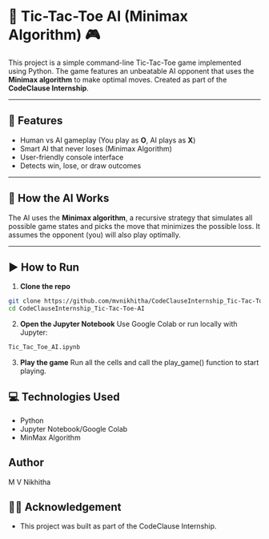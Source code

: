 # 🤖 Tic-Tac-Toe AI (Minimax Algorithm) 🎮

This project is a simple command-line Tic-Tac-Toe game implemented using Python. The game features an unbeatable AI opponent that uses the **Minimax algorithm** to make optimal moves. Created as part of the **CodeClause Internship**.

---

## 📌 Features

- Human vs AI gameplay (You play as **O**, AI plays as **X**)
- Smart AI that never loses (Minimax Algorithm)
- User-friendly console interface
- Detects win, lose, or draw outcomes

---

## 🧠 How the AI Works

The AI uses the **Minimax algorithm**, a recursive strategy that simulates all possible game states and picks the move that minimizes the possible loss. It assumes the opponent (you) will also play optimally.

---

## ▶️ How to Run

1. **Clone the repo**  
```bash
git clone https://github.com/mvnikhitha/CodeClauseInternship_Tic-Tac-Toe-AI.git
cd CodeClauseInternship_Tic-Tac-Toe-AI
```
2. **Open the Jupyter Notebook**
   Use Google Colab or run locally with Jupyter:
```bash
Tic_Tac_Toe_AI.ipynb
```
3. **Play the game**
Run all the cells and call the play_game() function to start playing.


## 💻 Technologies Used

- Python
- Jupyter Notebook/Google Colab
- MinMax Algorithm

## Author 
M V Nikhitha

## 👩‍🎓 Acknowledgement
 - This project was built as part of the CodeClause Internship.
